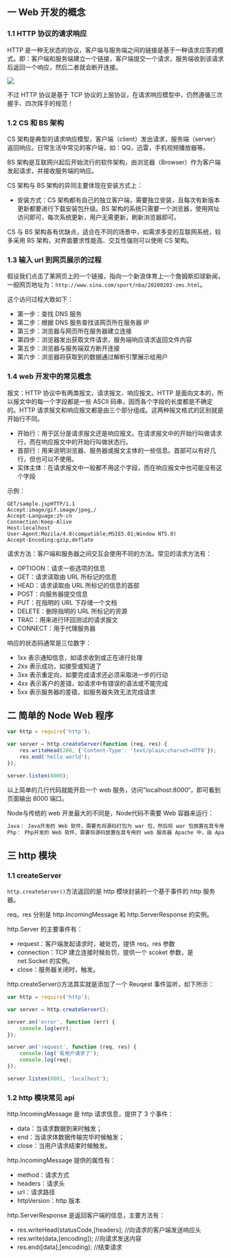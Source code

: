 ## 一 Web 开发的概念

### 1.1 HTTP 协议的请求响应

HTTP 是一种无状态的协议，客户端与服务端之间的链接是基于一种请求应答的模式。即：客户端和服务端建立一个链接，客户端提交一个请求，服务端收到该请求后返回一个响应，然后二者就会断开连接。

![](../images/node/01-001.svg)

不过 HTTP 协议是基于 TCP 协议的上层协议，在请求响应模型中，仍然遵循三次握手、四次挥手的规范！

### 1.2 CS 和 BS 架构

CS 架构是典型的请求响应模型，客户端（client）发出请求，服务端（server）返回响应。日常生活中常见的客户端，如：QQ，迅雷，手机视频播放器等。

BS 架构是互联网兴起后开始流行的软件架构，由浏览器（Browser）作为客户端发起请求，并接收服务端的响应。

CS 架构与 BS 架构的异同主要体现在安装方式上：

- 安装方式：CS 架构都有自己的独立客户端，需要独立安装，且每次有新版本更新都要进行下载安装包升级。BS 架构的系统只需要一个浏览器，使用网址访问即可，每次系统更新，用户无需更新，刷新浏览器即可。

CS 与 BS 架构各有优缺点，适合在不同的场景中，如需求多变的互联网系统，较多采用 BS 架构，对界面要求性能高、交互性强则可以使用 CS 架构。

### 1.3 输入 url 到网页展示的过程

假设我们点击了某网页上的一个链接，指向一个新浪体育上一个詹姆斯扣球新闻，一般网页地址为：`http://www.sina.com/sport/nba/20200203-zms.html`。

这个访问过程大致如下：

- 第一步：查找 DNS 服务
- 第二步：根据 DNS 服务查找该网页所在服务器 IP
- 第三步：浏览器与网页所在服务器建立连接
- 第四步：浏览器发出获取文件请求，服务端响应请求返回文件内容
- 第五步：浏览器与服务端双方断开连接
- 第六步：浏览器将获取到的数据通过解析引擎展示给用户

### 1.4 web 开发中的常见概念

报文：HTTP 协议中有两类报文，请求报文、响应报文。HTTP 是面向文本的，所以报文中的每一个字段都是一些 ASCII 码串，因而各个字段的长度都是不确定的。HTTP 请求报文和响应报文都是由三个部分组成。这两种报文格式的区别就是开始行不同。

- 开始行：用于区分是请求报文还是响应报文。在请求报文中的开始行叫做请求行，而在响应报文中的开始行叫做状态行。
- 首部行：用来说明浏览器、服务器或报文主体的一些信息。首部可以有好几行，但也可以不使用。
- 实体主体：在请求报文中一般都不用这个字段，而在响应报文中也可能没有这个字段

示例：

```
GET/sample.jspHTTP/1.1
Accept:image/gif.image/jpeg,/
Accept-Language:zh-cn
Connection:Keep-Alive
Host:localhost
User-Agent:Mozila/4.0(compatible;MSIE5.01;Window NT5.0)
Accept-Encoding:gzip,deflate
```

请求方法：客户端和服务器之间交互会使用不同的方法。常见的请求方法有：

- OPTIOON：请求一些选项的信息
- GET：请求读取由 URL 所标记的信息
- HEAD：请求读取由 URL 所标记的信息的首部
- POST：向服务器提交信息
- PUT：在指明的 URL 下存储一个文档
- DELETE：删除指明的 URL 所标记的资源
- TRAC：用来进行环回测试的请求报文
- CONNECT：用于代理服务器

响应的状态码通常是三位数字：

- 1xx 表示通知信息，如请求收到或正在进行处理
- 2xx 表示成功，如接受或知道了
- 3xx 表示重定向，如要完成请求还必须采取进一步的行动
- 4xx 表示客户的差错，如请求中有错误的语法或不能完成
- 5xx 表示服务器的差错，如服务器失效无法完成请求

## 二 简单的 Node Web 程序

```JavaScript
var http = require('http');

var server = http.createServer(function (req, res) {
    res.writeHead(200, {'Content-Type': 'text/plain;charset=UTF8'});
    res.end('hello world');
});

server.listen(8000);
```

以上简单的几行代码就能开启一个 web 服务，访问”localhost:8000“，即可看到页面输出 8000 端口。

Node与传统的 web 开发最大的不同是，Node代码不需要 Web 容器来运行：

```html
Java： Java开发的 Web 软件，需要先将源码打包为 war 包，然后将 war 包放置在其专用 web 服务器 Tomcat 中，由 Tomcat 来运行。
Php： Php开发的 Web 软件，需要将源码放置在其专用的 web 服务器 Apache 中，由 Apache 来运行。
```

## 三 http 模块

### 1.1 createServer

`http.createServer()`方法返回的是 http 模块封装的一个基于事件的 http 服务器。

req，res 分别是 http.IncomingMessage 和 http.ServerResponse 的实例。

http.Server 的主要事件有：

- request：客户端发起请求时，被处罚，提供 req，res 参数
- connection：TCP 建立连接时候处罚，提供一个 scoket 参数，是 net.Socket 的实例。
- close：服务器关闭时，触发。

http.createServer()方法其实就是添加了一个 Reuqest 事件监听，如下所示：

```JavaScript
var http = require('http');

var server = http.createServer();

server.on('error', function (err) {
    console.log(err);
});

server.on('request', function (req, res) {
    console.log('有用户请求了');
    console.log(req);
});

server.listen(8081, 'localhost');
```

### 1.2 http 模块常见 api

http.IncomingMessage 是 http 请求信息，提供了 3 个事件：

- data：当请求数据到来时触发；
- end：当请求体数据传输完毕时候触发；
- close：当用户请求结束时候触发。

http.IncomingMessage 提供的属性有：

- method：请求方式
- headers：请求头
- url：请求路径
- httpVersion：http 版本

http.ServerResponse 是返回客户端的信息，主要方法有：

- res.writeHead(statusCode,[headers]; //向请求的客户端发送响应头
- res.write(data,[encoding]); //向请求发送内容
- res.end([data],[encoding); //结束请求
